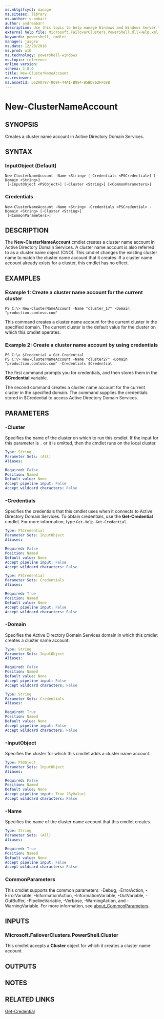 ```yaml
---
ms.mktglfcycl: manage
ms.sitesec: library
ms.author: v-anbarr
author: andreabarr
description: Use this topic to help manage Windows and Windows Server technologies with Windows PowerShell.
external help file: Microsoft.FailoverClusters.PowerShell.dll-Help.xml
keywords: powershell, cmdlet
manager: jasgro
ms.date: 12/20/2016
ms.prod: w10
ms.technology: powershell-windows
ms.topic: reference
online version: 
schema: 2.0.0
title: New-ClusterNameAccount
ms.reviewer:
ms.assetid: 562A0787-009F-44A1-B984-B5BD762FF68B
---
```


# New-ClusterNameAccount

## SYNOPSIS
Creates a cluster name account in Active Directory Domain Services.

## SYNTAX

### InputObject (Default)
```
New-ClusterNameAccount -Name <String> [-Credentials <PSCredential>] [-Domain <String>]
 [-InputObject <PSObject>] [-Cluster <String>] [<CommonParameters>]
```

### Credentials
```
New-ClusterNameAccount -Name <String> -Credentials <PSCredential> -Domain <String> [-Cluster <String>]
 [<CommonParameters>]
```

## DESCRIPTION
The **New-ClusterNameAccount** cmdlet creates a cluster name account in Active Directory Domain Services.
A cluster name account is also referred to as a cluster name object (CNO).
This cmdlet changes the existing cluster name to match the cluster name account that it creates.
If a cluster name account already exists for a cluster, this cmdlet has no effect.

## EXAMPLES

### Example 1: Create a cluster name account for the current cluster
```
PS C:\> New-ClusterNameAccount -Name "cluster_17" -Domain "production.contoso.com"
```

This command creates a cluster name account for the current cluster in the specified domain.
The current cluster is the default value for the cluster on which this cmdlet operates.

### Example 2: Create a cluster name account by using credentials
```
PS C:\> $Credential = Get-Credential
PS C:\> New-ClusterNameAccount -Name "cluster27" -Domain "production.contoso.com" -Credentials $Credential
```

The first command prompts you for credentials, and then stores them in the **$Credential** variable.

The second command creates a cluster name account for the current cluster in the specified domain.
The command supplies the credentials stored in $Credential to access Active Directory Domain Services.

## PARAMETERS

### -Cluster
Specifies the name of the cluster on which to run this cmdlet.
If the input for this parameter is `.` or it is omitted, then the cmdlet runs on the local cluster.

```yaml
Type: String
Parameter Sets: (All)
Aliases: 

Required: False
Position: Named
Default value: None
Accept pipeline input: False
Accept wildcard characters: False
```

### -Credentials
Specifies the credentials that this cmdlet uses when it connects to Active Directory Domain Services.
To obtain credentials, use the **Get-Credential** cmdlet.
For more information, type `Get-Help Get-Credential`.

```yaml
Type: PSCredential
Parameter Sets: InputObject
Aliases: 

Required: False
Position: Named
Default value: None
Accept pipeline input: False
Accept wildcard characters: False
```

```yaml
Type: PSCredential
Parameter Sets: Credentials
Aliases: 

Required: True
Position: Named
Default value: None
Accept pipeline input: False
Accept wildcard characters: False
```

### -Domain
Specifies the Active Directory Domain Services domain in which this cmdlet creates a cluster name account.

```yaml
Type: String
Parameter Sets: InputObject
Aliases: 

Required: False
Position: Named
Default value: None
Accept pipeline input: False
Accept wildcard characters: False
```

```yaml
Type: String
Parameter Sets: Credentials
Aliases: 

Required: True
Position: Named
Default value: None
Accept pipeline input: False
Accept wildcard characters: False
```

### -InputObject
Specifies the cluster for which this cmdlet adds a cluster name account.

```yaml
Type: PSObject
Parameter Sets: InputObject
Aliases: 

Required: False
Position: Named
Default value: None
Accept pipeline input: True (ByValue)
Accept wildcard characters: False
```

### -Name
Specifies the name of the cluster name account that this cmdlet creates.

```yaml
Type: String
Parameter Sets: (All)
Aliases: 

Required: True
Position: Named
Default value: None
Accept pipeline input: False
Accept wildcard characters: False
```

### CommonParameters
This cmdlet supports the common parameters: -Debug, -ErrorAction, -ErrorVariable, -InformationAction, -InformationVariable, -OutVariable, -OutBuffer, -PipelineVariable, -Verbose, -WarningAction, and -WarningVariable. For more information, see [about_CommonParameters](http://go.microsoft.com/fwlink/?LinkID=113216).

## INPUTS

### Microsoft.FailoverClusters.PowerShell.Cluster
This cmdlet accepts a **Cluster** object for which it creates a cluster name account.

## OUTPUTS

## NOTES

## RELATED LINKS

[Get-Credential](http://go.microsoft.com/fwlink/?LinkID=293936)

